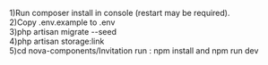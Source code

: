 1)Run composer install in console (restart may be required). <br>
2)Copy .env.example to .env <br>
3)php artisan migrate --seed <br>
4)php artisan storage:link <br>
5)cd nova-components/Invitation run : npm install and npm run dev  <br>
